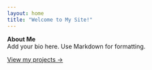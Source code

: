 ```yaml
---
layout: home
title: "Welcome to My Site!"
---
```


**About Me**  
Add your bio here. Use Markdown for formatting.

[View my projects →](/projects)
